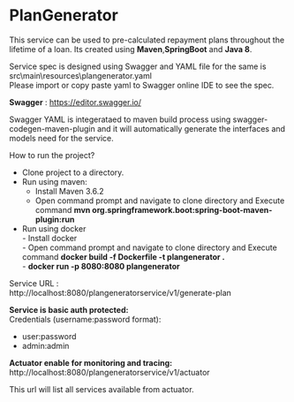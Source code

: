 # PlanGenerator

This service can be used to pre-calculated repayment plans throughout the lifetime of a loan.  Its created using **Maven**,**SpringBoot** and **Java 8**.  

Service spec is designed using Swagger and YAML file for the same is  src\main\resources\plangenerator.yaml  
Please import or copy paste yaml to Swagger online IDE to see the spec.  

**Swagger** : https://editor.swagger.io/    

Swagger YAML is integerataed to maven build process using swagger-codegen-maven-plugin and it will automatically generate the interfaces and models need for the service.      


How to run the project?    

-  Clone project to a directory.  
-  Run using maven:  
      -   Install Maven 3.6.2  
      -   Open command prompt and navigate to clone directory and Execute command **mvn org.springframework.boot:spring-boot-maven-plugin:run** 
- Run using docker  
      -    Install docker  
      -    Open command prompt and navigate to clone directory and Execute command **docker build -f Dockerfile -t plangenerator .**  
      -    **docker run -p 8080:8080 plangenerator**  
      
Service URL :  
http://localhost:8080/plangeneratorservice/v1/generate-plan  

**Service is basic auth protected:**   
Credentials (username:password format):  
-   user:password  
-   admin:admin  
     
**Actuator enable for monitoring and tracing:**    
http://localhost:8080/plangeneratorservice/v1/actuator  

This url will list all services available from actuator.


